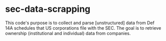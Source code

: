 # sec-data-scrapping

This code's purpose is to collect and parse [unstructured] data from Def 14A schedules that US corporations file with the SEC. 
The goal is to retrieve ownership (institutional and individual) data from companies.
